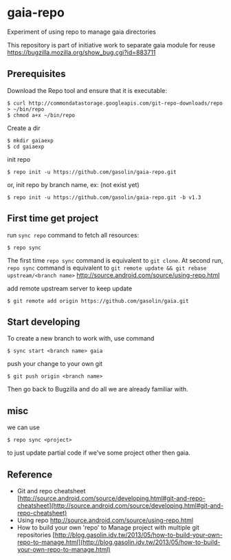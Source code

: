 gaia-repo
=================

Experiment of using repo to manage gaia directories

This repository is part of initiative work to separate gaia module for reuse
https://bugzilla.mozilla.org/show_bug.cgi?id=883711


## Prerequisites

Download the Repo tool and ensure that it is executable:

    $ curl http://commondatastorage.googleapis.com/git-repo-downloads/repo > ~/bin/repo
    $ chmod a+x ~/bin/repo

Create a dir

    $ mkdir gaiaexp
    $ cd gaiaexp

init repo

    $ repo init -u https://github.com/gasolin/gaia-repo.git

or, init repo by branch name, ex: (not exist yet)

    $ repo init -u https://github.com/gasolin/gaia-repo.git -b v1.3

## First time get project

run `sync repo` command to fetch all resources:

    $ repo sync

The first time `repo sync` command is equivalent to `git clone`.
At second run, `repo sync` command is equivalent to `git remote update && git rebase upstream/<branch name>` http://source.android.com/source/using-repo.html

add remote upstream server to keep update

    $ git remote add origin https://github.com/gasolin/gaia.git

## Start developing

To create a new branch to work with, use command 

    $ sync start <branch name> gaia

push your change to your own git

    $ git push origin <branch name>

Then go back to Bugzilla and do all we are already familiar with.

## misc

we can use 

    $ repo sync <project>

to just update partial code if we've some project other then gaia.


## Reference

* Git and repo cheatsheet [http://source.android.com/source/developing.html#git-and-repo-cheatsheet](http://source.android.com/source/developing.html#git-and-repo-cheatsheet)
* Using repo http://source.android.com/source/using-repo.html
* How to build your own 'repo' to Manage project with multiple git repositories  [http://blog.gasolin.idv.tw/2013/05/how-to-build-your-own-repo-to-manage.html](http://blog.gasolin.idv.tw/2013/05/how-to-build-your-own-repo-to-manage.html)
